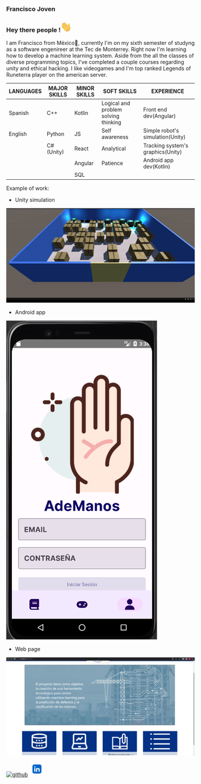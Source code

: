 ### Francisco Joven

### Hey there people !<img src="https://github.com/Mrjojosa/Mrjojosa/blob/main/Assets/wave.gif"  width = 30px> 

I am Francisco from México🌮, currently I'm on my sixth semester of studyng as a software engenireer at the Tec de Monterrey. Right now I'm learning how to develop a machine learning system. Aside from the all the classes of diverse programming topics, I've completed a couple courses regarding unity and ethical hacking. I like videogames and I'm top ranked Legends of Runeterra player on the american server.

| LANGUAGES |MAJOR SKILLS | MINOR SKILLS | SOFT SKILLS | EXPERIENCE |
|---|---|---|---|---|
| Spanish | C++ | Kotlin | Logical and problem solving thinking | Front end dev(Angular) |
| English | Python | JS | Self awareness | Simple robot's simulation(Unity) |
| | C#(Unity) | React | Analytical | Tracking system's graphics(Unity) |
| | | Angular | Patience | Android app dev(Kotlin) |
| | | SQL | | |

Example of work:
- Unity simulation

![UnSim](https://github.com/Mrjojosa/Mrjojosa/blob/main/Assets/189465703-1e598e76-0b7c-4376-a787-76be9498d069.gif)

- Android app

![AnApp](https://github.com/Mrjojosa/Mrjojosa/blob/main/Assets/ademanosLoginApp.png)

- Web page

![WebPage](https://github.com/Mrjojosa/Mrjojosa/blob/main/Assets/pagWebInitReact.png)

[<img src='https://cdn.jsdelivr.net/npm/simple-icons@3.0.1/icons/github.svg' alt='github' height='40'>](https://github.com/Mrjojosa)              [<img src='https://github.com/Mrjojosa/Mrjojosa/blob/main/Assets/linkedinIcon.png' alt='linkedin' height='40'>](https://linkedin.com/in/francisco-joven)    

